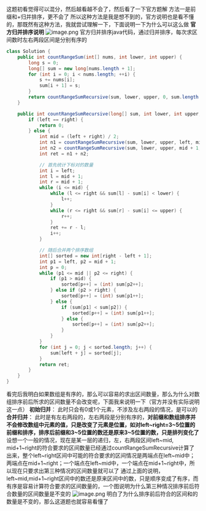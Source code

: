 这题初看觉得可以混分，然后越看越不会了，然后看了一下官方题解
方法一是前缀和+归并排序，更不会了
所以这种方法是我是想不到的，官方说明也是看不懂的，那既然有这种方法，我就尝试理解一下，下面说明一下为什么可以这么做
**官方归并排序说明**
![image.png](https://pic.leetcode-cn.com/1604693053-JPCZaj-image.png)
官方归并排序java代码，通过归并排序，每次求区间数时左右两段区间是分别有序的
```java
class Solution {
    public int countRangeSum(int[] nums, int lower, int upper) {
        long s = 0;
        long[] sum = new long[nums.length + 1];
        for (int i = 0; i < nums.length; ++i) {
            s += nums[i];
            sum[i + 1] = s;
        }
        return countRangeSumRecursive(sum, lower, upper, 0, sum.length - 1);
    }

    public int countRangeSumRecursive(long[] sum, int lower, int upper, int left, int right) {
        if (left == right) {
            return 0;
        } else {
            int mid = (left + right) / 2;
            int n1 = countRangeSumRecursive(sum, lower, upper, left, mid);
            int n2 = countRangeSumRecursive(sum, lower, upper, mid + 1, right);
            int ret = n1 + n2;

            // 首先统计下标对的数量
            int i = left;
            int l = mid + 1;
            int r = mid + 1;
            while (i <= mid) {
                while (l <= right && sum[l] - sum[i] < lower) {
                    l++;
                }
                while (r <= right && sum[r] - sum[i] <= upper) {
                    r++;
                }
                ret += r - l;
                i++;
            }

            // 随后合并两个排序数组
            int[] sorted = new int[right - left + 1];
            int p1 = left, p2 = mid + 1;
            int p = 0;
            while (p1 <= mid || p2 <= right) {
                if (p1 > mid) {
                    sorted[p++] = (int) sum[p2++];
                } else if (p2 > right) {
                    sorted[p++] = (int) sum[p1++];
                } else {
                    if (sum[p1] < sum[p2]) {
                        sorted[p++] = (int) sum[p1++];
                    } else {
                        sorted[p++] = (int) sum[p2++];
                    }
                }
            }
            for (int j = 0; j < sorted.length; j++) {
                sum[left + j] = sorted[j];
            }
            return ret;
        }
    }
}
```
看完后我明白如果数组是有序的，那么可以容易的求出区间数量，那么为什么对数组排序前后所求的区间数量不会改变呢，下面我来说明一下（官方并没有实际说明这一点）
**初始归并**：
此时只会有0或1个元素，不涉及左右两段的情况，是可以的
**合并归并**：
此时是有左右两段的，左右两段是分别有序的，**对前缀和数组排序并不会修改数组中元素的值，只是改变了元素是位置，如对left~right=3~5位置的前缀和排序，排序后前缀和3~5位置的数还是原来3~5位置的数，只是排列变化了**
设想一个一般的情况，现在是某一层的递归，左，右两段区间left~mid, mid+1~right的符合要求的区间数量已经通过countRangeSumRecursive计算了出来，整个left~right区间中可能的符合要求的区间情况是两端点在left~mid中；两端点在mid+1~right；一个端点在left~mid中，一个端点在mid+1~right中，所以现在只要求出第三种情况的区间数量就可以了
通过上面的说明，left~mid,mid+1~right区间中的数还是原来区间中的数，只是顺序变成了有序，而有序是容易计算符合要求的区间数量的，一个图说明为什么第三种情况排序前后符合数量的区间数量是不变的
![image.png](https://pic.leetcode-cn.com/1604740489-tzFzdh-image.png)
明白了为什么排序前后符合的区间和的数量是不变的，那么这道题也就容易看懂了